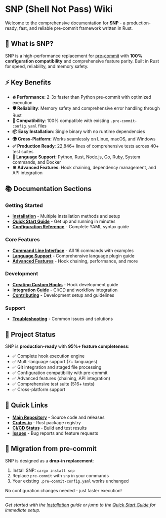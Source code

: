# SNP (Shell Not Pass) Wiki

Welcome to the comprehensive documentation for **SNP** - a production-ready, fast, and reliable pre-commit framework written in Rust.

## 🚀 What is SNP?

SNP is a high-performance replacement for [pre-commit](https://pre-commit.com/) with **100% configuration compatibility** and comprehensive feature parity. Built in Rust for speed, reliability, and memory safety.

## ⚡ Key Benefits

- **🔥 Performance**: 2-3x faster than Python pre-commit with optimized execution
- **🛡️ Reliability**: Memory safety and comprehensive error handling through Rust
- **🔄 Compatibility**: 100% compatible with existing `.pre-commit-config.yaml` files
- **📦 Easy Installation**: Single binary with no runtime dependencies
- **🌍 Cross-Platform**: Works seamlessly on Linux, macOS, and Windows
- **✅ Production Ready**: 22,846+ lines of comprehensive tests across 40+ test suites
- **🔗 Language Support**: Python, Rust, Node.js, Go, Ruby, System commands, and Docker
- **⚙️ Advanced Features**: Hook chaining, dependency management, and API integration

## 📚 Documentation Sections

### Getting Started
- **[Installation](Installation)** - Multiple installation methods and setup
- **[Quick Start Guide](Quick-Start-Guide)** - Get up and running in minutes
- **[Configuration Reference](Configuration-Reference)** - Complete YAML syntax guide

### Core Features
- **[Command Line Interface](Command-Line-Interface)** - All 16 commands with examples
- **[Language Support](Language-Support)** - Comprehensive language plugin guide
- **[Advanced Features](Advanced-Features)** - Hook chaining, performance, and more

### Development
- **[Creating Custom Hooks](Creating-Custom-Hooks)** - Hook development guide
- **[Integration Guide](Integration-Guide)** - CI/CD and workflow integration
- **[Contributing](Contributing)** - Development setup and guidelines

### Support
- **[Troubleshooting](Troubleshooting)** - Common issues and solutions

## 🎯 Project Status

SNP is **production-ready** with **95%+ feature completeness**:

- ✅ Complete hook execution engine
- ✅ Multi-language support (7+ languages)
- ✅ Git integration and staged file processing
- ✅ Configuration compatibility with pre-commit
- ✅ Advanced features (chaining, API integration)
- ✅ Comprehensive test suite (516+ tests)
- ✅ Cross-platform support

## 🔗 Quick Links

- **[Main Repository](https://github.com/devops247-online/snp)** - Source code and releases
- **[Crates.io](https://crates.io/crates/snp)** - Rust package registry
- **[CI/CD Status](https://github.com/devops247-online/snp/actions)** - Build and test results
- **[Issues](https://github.com/devops247-online/snp/issues)** - Bug reports and feature requests

## 🚀 Migration from pre-commit

SNP is designed as a **drop-in replacement**:

1. Install SNP: `cargo install snp`
2. Replace `pre-commit` with `snp` in your commands
3. Your existing `.pre-commit-config.yaml` works unchanged

No configuration changes needed - just faster execution!

---

*Get started with the [Installation](Installation) guide or jump to the [Quick Start Guide](Quick-Start-Guide) for immediate setup.*